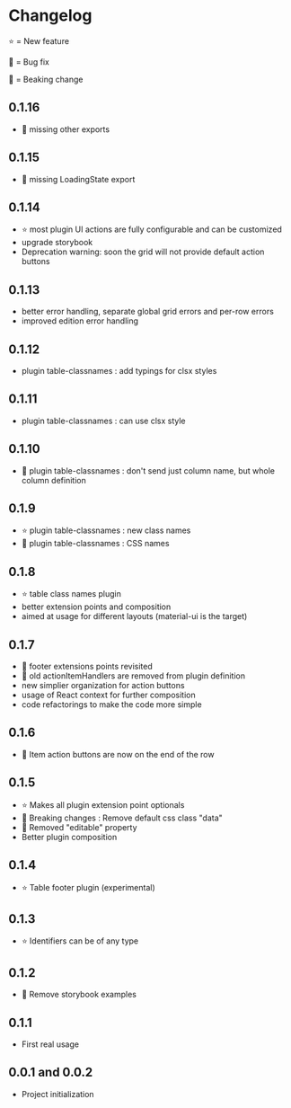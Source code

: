 # Changelog

⭐ = New feature

🐞 = Bug fix

📢 = Beaking change

## 0.1.16

* 🐞 missing other exports

## 0.1.15

* 🐞 missing LoadingState export

## 0.1.14

* ⭐ most plugin UI actions are fully configurable and can be customized
* upgrade storybook
* Deprecation warning: soon the grid will not provide default action buttons

## 0.1.13

* better error handling, separate global grid errors and per-row errors
* improved edition error handling

## 0.1.12

* plugin table-classnames : add typings for clsx styles

## 0.1.11

* plugin table-classnames : can use clsx style

## 0.1.10

* 📢 plugin table-classnames : don't send just column name, but whole column definition

## 0.1.9

* ⭐ plugin table-classnames : new class names
* 🐞 plugin table-classnames : CSS names

## 0.1.8

* ⭐ table class names plugin
* better extension points and composition
* aimed at usage for different layouts (material-ui is the target)

## 0.1.7

* 📢 footer extensions points revisited
* 📢 old actionItemHandlers are removed from plugin definition
* new simplier organization for action buttons
* usage of React context for further composition
* code refactorings to make the code more simple

## 0.1.6

* 📢 Item action buttons are now on the end of the row

## 0.1.5

* ⭐ Makes all plugin extension point optionals
* 📢 Breaking changes : Remove default css class "data"
* 📢 Removed "editable" property
* Better plugin composition

## 0.1.4

* ⭐ Table footer plugin (experimental)

## 0.1.3

* ⭐ Identifiers can be of any type

## 0.1.2

* 🐞 Remove storybook examples

## 0.1.1

* First real usage

## 0.0.1 and 0.0.2 

* Project initialization